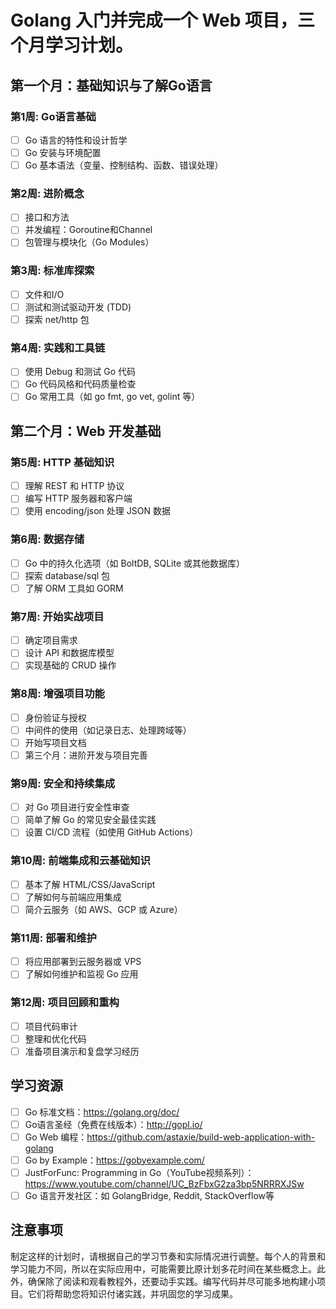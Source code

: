 # Golang 入门并完成一个 Web 项目，三个月学习计划。
## 第一个月：基础知识与了解Go语言
### 第1周: Go语言基础
* [ ]  Go 语言的特性和设计哲学
* [ ]  Go 安装与环境配置
* [ ]  Go 基本语法（变量、控制结构、函数、错误处理）
### 第2周: 进阶概念
* [ ]  接口和方法
* [ ]  并发编程：Goroutine和Channel
* [ ]  包管理与模块化（Go Modules）
### 第3周: 标准库探索
* [ ]  文件和I/O
* [ ]  测试和测试驱动开发 (TDD)
* [ ]  探索 net/http 包
### 第4周: 实践和工具链
* [ ]  使用 Debug 和测试 Go 代码
* [ ]  Go 代码风格和代码质量检查
* [ ]  Go 常用工具（如 go fmt, go vet, golint 等）
## 第二个月：Web 开发基础
### 第5周: HTTP 基础知识
* [ ]  理解 REST 和 HTTP 协议
* [ ]  编写 HTTP 服务器和客户端
* [ ]  使用 encoding/json 处理 JSON 数据
### 第6周: 数据存储
* [ ]  Go 中的持久化选项（如 BoltDB, SQLite 或其他数据库）
* [ ]  探索 database/sql 包
* [ ]  了解 ORM 工具如 GORM
### 第7周: 开始实战项目
* [ ]  确定项目需求
* [ ]  设计 API 和数据库模型
* [ ]  实现基础的 CRUD 操作
### 第8周: 增强项目功能
* [ ]  身份验证与授权
* [ ]  中间件的使用（如记录日志、处理跨域等）
* [ ]  开始写项目文档
* [ ]  第三个月：进阶开发与项目完善
### 第9周: 安全和持续集成
* [ ]  对 Go 项目进行安全性审查
* [ ]  简单了解 Go 的常见安全最佳实践
* [ ]  设置 CI/CD 流程（如使用 GitHub Actions）
### 第10周: 前端集成和云基础知识
* [ ]  基本了解 HTML/CSS/JavaScript
* [ ]  了解如何与前端应用集成
* [ ]  简介云服务（如 AWS、GCP 或 Azure）
### 第11周: 部署和维护
* [ ]  将应用部署到云服务器或 VPS
* [ ]  了解如何维护和监视 Go 应用
### 第12周: 项目回顾和重构
* [ ]  项目代码审计
* [ ]  整理和优化代码
* [ ]  准备项目演示和复盘学习经历

## 学习资源
* [ ]  Go 标准文档：https://golang.org/doc/
* [ ]  Go语言圣经（免费在线版本）：http://gopl.io/
* [ ]  Go Web 编程：https://github.com/astaxie/build-web-application-with-golang
* [ ]  Go by Example：https://gobyexample.com/
* [ ]  JustForFunc: Programming in Go（YouTube视频系列）：https://www.youtube.com/channel/UC_BzFbxG2za3bp5NRRRXJSw
* [ ]  Go 语言开发社区：如 GolangBridge, Reddit, StackOverflow等

## 注意事项
制定这样的计划时，请根据自己的学习节奏和实际情况进行调整。每个人的背景和学习能力不同，所以在实际应用中，可能需要比原计划多花时间在某些概念上。此外，确保除了阅读和观看教程外，还要动手实践。编写代码并尽可能多地构建小项目。它们将帮助您将知识付诸实践，并巩固您的学习成果。
